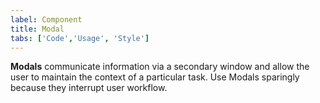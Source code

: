 ```yaml
---
label: Component
title: Modal
tabs: ['Code','Usage', 'Style']
---
```


<page-intro>**Modals** communicate information via a secondary window and allow the user to maintain the context of a particular task. Use Modals sparingly because they interrupt user workflow.</page-intro>

<component 
    name="Passive Modal"
    component="modal" 
    variation="modal--nofooter"
    codepen="KyXpKV"
    hasAngularVersion="true"
    hasReactVersion="true"
    >
</component>

<component 
    name="Transactional Modal"
    component="modal" 
    variation="modal"
    codepen="dZVoPj"
    hasReactVersion="true"
    hasAngularVersion="true"
    >
</component>

<component 
    name="Danger Modal"
    component="modal" 
    variation="modal--danger"
    codepen="erwbeb"
    hasReactVersion="true"
    hasAngularVersion="true"
    >
</component>
<component-docs component="modal"></component-docs>